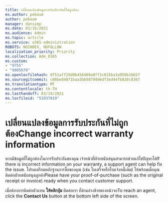 ```yaml
---
title: เปลี่ยนแปลงข้อมูลการรับประกันที่ไม่ถูกต้อง
ms.author: pebaum
author: pebaum
manager: dansimp
ms.date: 03/16/2021
ms.audience: Admin
ms.topic: article
ms.service: o365-administration
ROBOTS: NOINDEX, NOFOLLOW
localization_priority: Priority
ms.collection: Adm_O365
ms.custom:
- "9755"
- "9005679"
ms.openlocfilehash: 8f51aff29d0b456409a0ff2c015ba3a950b16657
ms.sourcegitcommit: c08bed4071baa3bb5879496df3ed44fb828c8367
ms.translationtype: MT
ms.contentlocale: th-TH
ms.lasthandoff: 03/19/2021
ms.locfileid: "51037019"
---
```

# <a name="change-incorrect-warranty-information"></a><span data-ttu-id="528ff-102">เปลี่ยนแปลงข้อมูลการรับประกันที่ไม่ถูกต้อง</span><span class="sxs-lookup"><span data-stu-id="528ff-102">Change incorrect warranty information</span></span>

<span data-ttu-id="528ff-103">หากมีข้อมูลที่ไม่ถูกต้องในการรับประกันของคุณ เจ้าหน้าที่ฝ่ายสนับสนุนสามารถช่วยแก้ไขปัญหาได้</span><span class="sxs-lookup"><span data-stu-id="528ff-103">If there is incorrect information on your warranty, a support agent can help fix the issue.</span></span> <span data-ttu-id="528ff-104">โปรดเตรียมหลักฐานการซื้อของคุณ (เช่น ใบเสร็จหรือใบแจ้งหนี้เดิม) ให้พร้อมเมื่อคุณติดต่อฝ่ายสนับสนุนลูกค้า</span><span class="sxs-lookup"><span data-stu-id="528ff-104">Please have your proof-of-purchase (such as the original receipt or invoice) ready when you contact customer support.</span></span>

<span data-ttu-id="528ff-105">เมื่อต้องการติดต่อตัวแทน **ให้คลิกปุ่ม** ติดต่อเรา ที่ด้านล่างซ้ายของหน้าจอ</span><span class="sxs-lookup"><span data-stu-id="528ff-105">To reach an agent, click the **Contact Us** button at the bottom left side of the screen.</span></span>